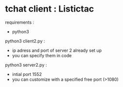 
tchat client : Listictac
=========================

requirements : 
 * python3

python3 client2.py  :     
 * ip adress and port of server 2 already set up 
 * you can  specify them in code  

python3 server2.py :  
* intial port 1552 
* you can customize  with a specified free port (>1080) 

